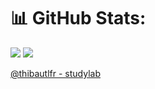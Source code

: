 # 📊 GitHub Stats:

<img src="https://github-readme-stats.vercel.app/api/top-langs/?username=thibautlfr&theme=github_dark&hide_border=true&include_all_commits=true&count_private=false&layout=compact">
<img src="https://github-readme-streak-stats.herokuapp.com/?user=thibautlfr&theme=github_dark&hide_border=true">

<a href="https://github.com/thibautlfr-studylab">@thibautlfr - studylab</a>
